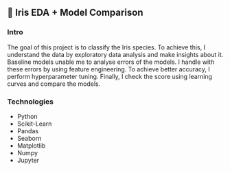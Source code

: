 ## 🌺 Iris EDA + Model Comparison
### Intro
The goal of this project is to classify the Iris species. To achieve this, I understand the data by exploratory data analysis and make insights about it. Baseline models unable me to analyse errors of the models. I handle with these errors by using feature engineering. To achieve better accuracy, I perform hyperparameter tuning. Finally, I check the score using learning curves and compare the models.
### Technologies
* Python
* Scikit-Learn
* Pandas
* Seaborn
* Matplotlib
* Numpy
* Jupyter
